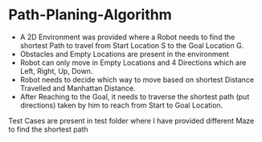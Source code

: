# Path-Planing-Algorithm
-	A 2D Environment was provided where a Robot needs to find the shortest Path to travel from Start Location S to the Goal Location G.
-	Obstacles and Empty Locations are present in the environment 
-	Robot can only move in Empty Locations and 4 Directions which are Left, Right, Up, Down.
-	Robot needs to decide which way to move based on shortest Distance Travelled and Manhattan Distance.
-	After Reaching to the Goal, it needs to traverse the shortest path (put directions) taken by him to reach from Start to Goal Location.

Test Cases are present in test folder where I have provided different Maze to find the shortest path
